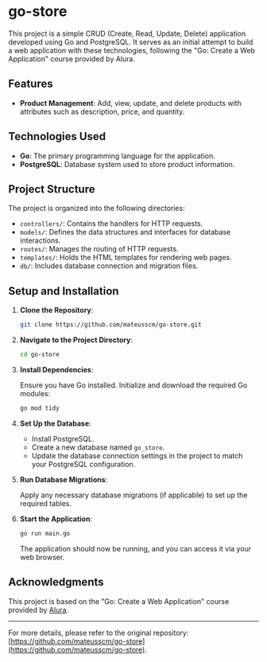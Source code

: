 # go-store

This project is a simple CRUD (Create, Read, Update, Delete) application developed using Go and PostgreSQL. It serves as an initial attempt to build a web application with these technologies, following the "Go: Create a Web Application" course provided by Alura.

## Features

- **Product Management**: Add, view, update, and delete products with attributes such as description, price, and quantity.

## Technologies Used

- **Go**: The primary programming language for the application.
- **PostgreSQL**: Database system used to store product information.

## Project Structure

The project is organized into the following directories:

- `controllers/`: Contains the handlers for HTTP requests.
- `models/`: Defines the data structures and interfaces for database interactions.
- `routes/`: Manages the routing of HTTP requests.
- `templates/`: Holds the HTML templates for rendering web pages.
- `db/`: Includes database connection and migration files.

## Setup and Installation

1. **Clone the Repository**:

   ```bash
   git clone https://github.com/mateusscm/go-store.git
   ```

2. **Navigate to the Project Directory**:

   ```bash
   cd go-store
   ```

3. **Install Dependencies**:

   Ensure you have Go installed. Initialize and download the required Go modules:

   ```bash
   go mod tidy
   ```

4. **Set Up the Database**:

   - Install PostgreSQL.
   - Create a new database named `go_store`.
   - Update the database connection settings in the project to match your PostgreSQL configuration.

5. **Run Database Migrations**:

   Apply any necessary database migrations (if applicable) to set up the required tables.

6. **Start the Application**:

   ```bash
   go run main.go
   ```

   The application should now be running, and you can access it via your web browser.

## Acknowledgments

This project is based on the "Go: Create a Web Application" course provided by [Alura](https://www.alura.com.br/).

---

For more details, please refer to the original repository: [https://github.com/mateusscm/go-store](https://github.com/mateusscm/go-store).

